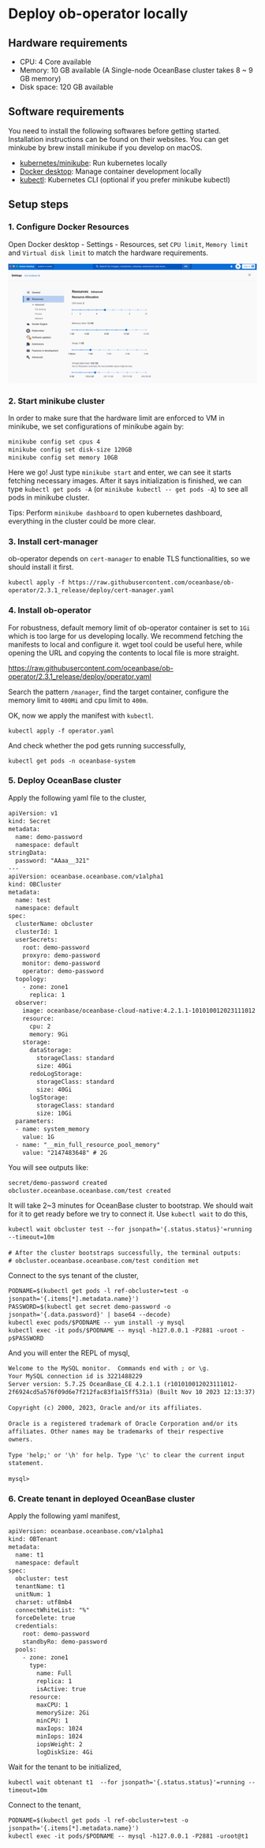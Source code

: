 # Deploy ob-operator locally

## Hardware requirements

* CPU: 4 Core available
* Memory: 10 GB available (A Single-node OceanBase cluster takes 8 ~ 9 GB memory)
* Disk space: 120 GB available

## Software requirements

You need to install the following softwares before getting started. Installation instructions can be found on their websites. You can get minkube by brew install minikube if you develop on macOS.
* [kubernetes/minikube](https://github.com/kubernetes/minikube): Run kubernetes locally
* [Docker desktop](https://www.docker.com/products/docker-desktop/): Manage container development locally
* [kubectl](https://kubernetes.io/docs/tasks/tools/#kubectl): Kubernetes CLI (optional if you prefer minikube kubectl)

## Setup steps

### 1. Configure Docker Resources

Open Docker desktop - Settings - Resources, set `CPU limit`, `Memory limit` and `Virtual disk limit` to match the hardware requirements.

![Docker Limits](/img/docker-limit.png)

### 2. Start minikube cluster

In order to make sure that the hardware limit are enforced to VM in minikube, we set configurations of minikube again by:

```shell
minikube config set cpus 4
minikube config set disk-size 120GB
minikube config set memory 10GB
```

Here we go! Just type `minikube start` and enter, we can see it starts fetching necessary images. After it says initialization is finished, we can type `kubectl get pods -A` (or `minikube kubectl -- get pods -A`) to see all pods in minikube cluster.

Tips: Perform `minikube dashboard` to open kubernetes dashboard, everything in the cluster could be more clear.

### 3. Install cert-manager

ob-operator depends on `cert-manager` to enable TLS functionalities, so we should install it first.

```shell
kubectl apply -f https://raw.githubusercontent.com/oceanbase/ob-operator/2.3.1_release/deploy/cert-manager.yaml
```

### 4. Install ob-operator

For robustness, default memory limit of ob-operator container is set to `1Gi` which is too large for us developing locally. We recommend fetching the manifests to local and configure it. wget tool could be useful here, while opening the URL and copying the contents to local file is more straight.

https://raw.githubusercontent.com/oceanbase/ob-operator/2.3.1_release/deploy/operator.yaml

Search the pattern `/manager`, find the target container, configure the memory limit to `400Mi` and cpu limit to `400m`.

OK, now we apply the manifest with `kubectl`.

```shell
kubectl apply -f operator.yaml
```

And check whether the pod gets running successfully,

```shell
kubectl get pods -n oceanbase-system
```

### 5. Deploy OceanBase cluster

Apply the following yaml file to the cluster, 

```shell quick-cluster.yaml
apiVersion: v1
kind: Secret
metadata:
  name: demo-password
  namespace: default
stringData:
  password: "AAaa__321"
---
apiVersion: oceanbase.oceanbase.com/v1alpha1
kind: OBCluster
metadata:
  name: test
  namespace: default
spec:
  clusterName: obcluster
  clusterId: 1
  userSecrets:
    root: demo-password
    proxyro: demo-password
    monitor: demo-password
    operator: demo-password
  topology:
    - zone: zone1
      replica: 1
  observer:
    image: oceanbase/oceanbase-cloud-native:4.2.1.1-101010012023111012
    resource:
      cpu: 2
      memory: 9Gi
    storage:
      dataStorage:
        storageClass: standard
        size: 40Gi
      redoLogStorage:
        storageClass: standard
        size: 40Gi
      logStorage:
        storageClass: standard
        size: 10Gi
  parameters:
  - name: system_memory
    value: 1G
  - name: "__min_full_resource_pool_memory"
    value: "2147483648" # 2G
```

You will see outputs like:

```shell
secret/demo-password created
obcluster.oceanbase.oceanbase.com/test created
```

It will take 2~3 minutes for OceanBase cluster to bootstrap. We should wait for it to get ready before we try to connect it. Use `kubectl wait` to do this,

```shell
kubectl wait obcluster test --for jsonpath='{.status.status}'=running --timeout=10m

# After the cluster bootstraps successfully, the terminal outputs: 
# obcluster.oceanbase.oceanbase.com/test condition met
```

Connect to the sys tenant of the cluster,

```shell
PODNAME=$(kubectl get pods -l ref-obcluster=test -o jsonpath='{.items[*].metadata.name}')
PASSWORD=$(kubectl get secret demo-password -o jsonpath='{.data.password}' | base64 --decode)
kubectl exec pods/$PODNAME -- yum install -y mysql
kubectl exec -it pods/$PODNAME -- mysql -h127.0.0.1 -P2881 -uroot -p$PASSWORD
```

And you will enter the REPL of mysql, 

```shell
Welcome to the MySQL monitor.  Commands end with ; or \g.
Your MySQL connection id is 3221488229
Server version: 5.7.25 OceanBase_CE 4.2.1.1 (r101010012023111012-2f6924cd5a576f09d6e7f212fac83f1a15ff531a) (Built Nov 10 2023 12:13:37)

Copyright (c) 2000, 2023, Oracle and/or its affiliates.

Oracle is a registered trademark of Oracle Corporation and/or its
affiliates. Other names may be trademarks of their respective
owners.

Type 'help;' or '\h' for help. Type '\c' to clear the current input statement.

mysql> 
```

### 6. Create tenant in deployed OceanBase cluster

Apply the following yaml manifest,

```shell quick-tennat.yaml
apiVersion: oceanbase.oceanbase.com/v1alpha1
kind: OBTenant
metadata:
  name: t1
  namespace: default
spec:
  obcluster: test
  tenantName: t1
  unitNum: 1
  charset: utf8mb4
  connectWhiteList: "%"
  forceDelete: true
  credentials:
    root: demo-password
    standbyRo: demo-password
  pools:
    - zone: zone1
      type:
        name: Full
        replica: 1
        isActive: true
      resource:
        maxCPU: 1
        memorySize: 2Gi
        minCPU: 1
        maxIops: 1024
        minIops: 1024
        iopsWeight: 2
        logDiskSize: 4Gi
```

Wait for the tenant to be initialized, 

```shell
kubectl wait obtenant t1  --for jsonpath='{.status.status}'=running --timeout=10m
```

Connect to the tenant,

```shell
PODNAME=$(kubectl get pods -l ref-obcluster=test -o jsonpath='{.items[*].metadata.name}')
kubectl exec -it pods/$PODNAME -- mysql -h127.0.0.1 -P2881 -uroot@t1
```
